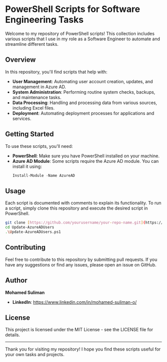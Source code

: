# PowerShell Scripts for Software Engineering Tasks

Welcome to my repository of PowerShell scripts! This collection includes various scripts that I use in my role as a Software Engineer to automate and streamline different tasks.

## Overview

In this repository, you'll find scripts that help with:

- **User Management**: Automating user account creation, updates, and management in Azure AD.
- **System Administration**: Performing routine system checks, backups, and maintenance tasks.
- **Data Processing**: Handling and processing data from various sources, including Excel files.
- **Deployment**: Automating deployment processes for applications and services.

## Getting Started

To use these scripts, you'll need:

- **PowerShell**: Make sure you have PowerShell installed on your machine.
- **Azure AD Module**: Some scripts require the Azure AD module. You can install it using:
  ```powershell
  Install-Module -Name AzureAD
  ```

## Usage

Each script is documented with comments to explain its functionality. To run a script, simply clone this repository and execute the desired script in PowerShell.

```bash
git clone [https://github.com/yourusername/your-repo-name.git](https://github.com/sulimoha/PowerShell.git)
cd Update-AzureADUsers
.\Update-AzureADUsers.ps1
```

## Contributing

Feel free to contribute to this repository by submitting pull requests. If you have any suggestions or find any issues, please open an issue on GitHub.

## Author

**Mohamed Suliman**

- **LinkedIn**: https://www.linkedin.com/in/mohamed-suliman-o/

## License

This project is licensed under the MIT License - see the LICENSE file for details.

---

Thank you for visiting my repository! I hope you find these scripts useful for your own tasks and projects.
